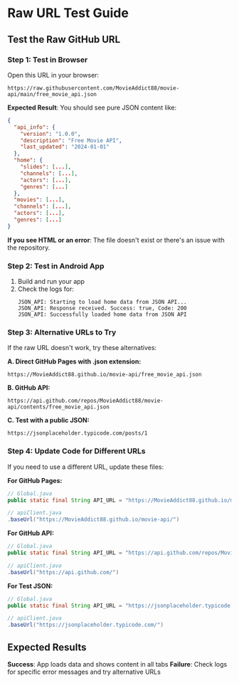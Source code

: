 # Raw URL Test Guide

## Test the Raw GitHub URL

### Step 1: Test in Browser
Open this URL in your browser:
```
https://raw.githubusercontent.com/MovieAddict88/movie-api/main/free_movie_api.json
```

**Expected Result**: You should see pure JSON content like:
```json
{
  "api_info": {
    "version": "1.0.0",
    "description": "Free Movie API",
    "last_updated": "2024-01-01"
  },
  "home": {
    "slides": [...],
    "channels": [...],
    "actors": [...],
    "genres": [...]
  },
  "movies": [...],
  "channels": [...],
  "actors": [...],
  "genres": [...]
}
```

**If you see HTML or an error**: The file doesn't exist or there's an issue with the repository.

### Step 2: Test in Android App
1. Build and run your app
2. Check the logs for:
   ```
   JSON_API: Starting to load home data from JSON API...
   JSON_API: Response received. Success: true, Code: 200
   JSON_API: Successfully loaded home data from JSON API
   ```

### Step 3: Alternative URLs to Try

If the raw URL doesn't work, try these alternatives:

**A. Direct GitHub Pages with .json extension:**
```
https://MovieAddict88.github.io/movie-api/free_movie_api.json
```

**B. GitHub API:**
```
https://api.github.com/repos/MovieAddict88/movie-api/contents/free_movie_api.json
```

**C. Test with a public JSON:**
```
https://jsonplaceholder.typicode.com/posts/1
```

### Step 4: Update Code for Different URLs

If you need to use a different URL, update these files:

**For GitHub Pages:**
```java
// Global.java
public static final String API_URL = "https://MovieAddict88.github.io/movie-api/free_movie_api.json";

// apiClient.java
.baseUrl("https://MovieAddict88.github.io/movie-api/")
```

**For GitHub API:**
```java
// Global.java
public static final String API_URL = "https://api.github.com/repos/MovieAddict88/movie-api/contents/free_movie_api.json";

// apiClient.java
.baseUrl("https://api.github.com/")
```

**For Test JSON:**
```java
// Global.java
public static final String API_URL = "https://jsonplaceholder.typicode.com/posts/1";

// apiClient.java
.baseUrl("https://jsonplaceholder.typicode.com/")
```

## Expected Results

**Success**: App loads data and shows content in all tabs
**Failure**: Check logs for specific error messages and try alternative URLs